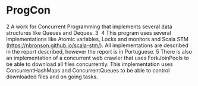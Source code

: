 # ProgCon
2
A work for Concurrent Programming that implements several data structures like Queues and Deques.
3
​
4
This program uses several implementations like Atomic variables, Locks and monitors and Scala STM (https://nbronson.github.io/scala-stm/). All implementations are described in the report described, however the report is in Portuguese.
5
There is also an implementation of a concurrent web crawler that uses ForkJoinPools to be able to download all files concurrently. This implementation uses ConcurrentHashMaps and ConcurrentQueues to be able to control downloaded files and on going tasks.
